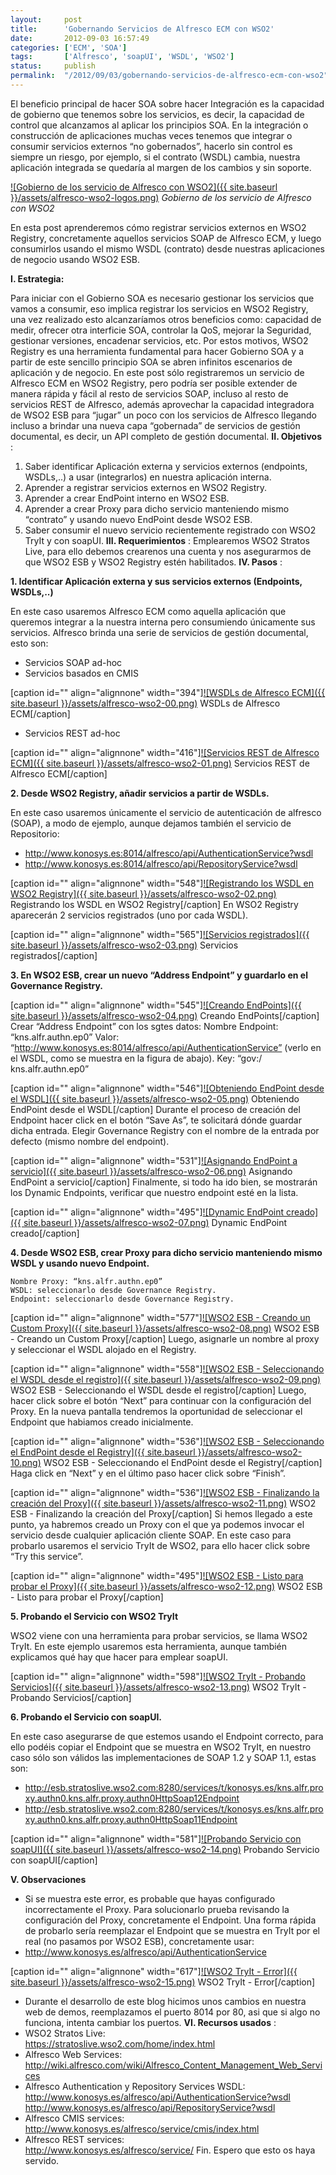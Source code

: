 ```yaml
---
layout:     post
title:      'Gobernando Servicios de Alfresco ECM con WSO2'
date:       2012-09-03 16:57:49
categories: ['ECM', 'SOA']
tags:       ['Alfresco', 'soapUI', 'WSDL', 'WSO2']
status:     publish 
permalink:  "/2012/09/03/gobernando-servicios-de-alfresco-ecm-con-wso2"
---
```

El beneficio principal de hacer SOA sobre hacer Integración es la capacidad de gobierno que tenemos sobre los servicios, es decir, la capacidad de control que alcanzamos al aplicar los principios SOA.
En la integración o construcción de aplicaciones muchas veces tenemos que integrar o consumir servicios externos “no gobernados”, hacerlo sin control es siempre un riesgo, por ejemplo, si el contrato (WSDL) cambia, nuestra aplicación integrada se quedaría al margen de los cambios y sin soporte.

[![Gobierno de los servicio de Alfresco con WSO2]({{ site.baseurl }}/assets/alfresco-wso2-logos.png)](https://dl.dropbox.com/u/2961879/blog20120903_gov_alfresco_services_with_wso2/alfresco-wso2-logos.png) _Gobierno de los servicio de Alfresco con WSO2_

En esta post aprenderemos cómo registrar servicios externos en WSO2 Registry, concretamente aquellos servicios SOAP de Alfresco ECM, y luego consumirlos usando el mismo WSDL (contrato) desde nuestras aplicaciones de negocio usando WSO2 ESB.

<!-- more -->

**I. Estrategia:**

Para iniciar con el Gobierno SOA es necesario gestionar los servicios que vamos a consumir, eso implica registrar los servicios en WSO2 Registry, una vez realizado esto alcanzaríamos otros beneficios como: capacidad de medir, ofrecer otra interficie SOA, controlar la QoS, mejorar la Seguridad, gestionar versiones, encadenar servicios, etc.
Por estos motivos, WSO2 Registry es una herramienta fundamental para hacer Gobierno SOA y a partir de este sencillo principio SOA se abren infinitos escenarios de aplicación y de negocio.
En este post sólo registraremos un servicio de Alfresco ECM en WSO2 Registry, pero podría ser posible extender de manera rápida y fácil al resto de servicios SOAP, incluso al resto de servicios REST de Alfresco, además aprovechar la capacidad integradora de WSO2 ESB para “jugar” un poco con los servicios de Alfresco llegando incluso a brindar una nueva capa “gobernada” de servicios de gestión documental, es decir, un API completo de gestión documental.
 **II. Objetivos** :
1. Saber identificar Aplicación externa y servicios externos (endpoints, WSDLs,..) a usar (integrarlos) en nuestra aplicación interna.
2. Aprender a registrar servicios externos en WSO2 Registry.
3. Aprender a crear EndPoint interno en WSO2 ESB.
4. Aprender a crear Proxy para dicho servicio manteniendo mismo “contrato” y usando nuevo EndPoint desde WSO2 ESB.
5. Saber consumir el nuevo servicio recientemente registrado con WSO2 TryIt y con soapUI.
 **III. Requerimientos** :
Emplearemos WSO2 Stratos Live, para ello debemos crearenos una cuenta y nos asegurarmos de que WSO2 ESB y WSO2 Registry estén habilitados.
 **IV. Pasos** :

**1\. Identificar Aplicación externa y sus servicios externos (Endpoints, WSDLs,..)**

En este caso usaremos Alfresco ECM como aquella aplicación que queremos integrar a la nuestra interna pero consumiendo únicamente sus servicios. Alfresco brinda una serie de servicios de gestión documental, esto son:
* Servicios SOAP ad-hoc
* Servicios basados en CMIS

[caption id="" align="alignnone" width="394"][![WSDLs de Alfresco ECM]({{ site.baseurl }}/assets/alfresco-wso2-00.png)](https://dl.dropbox.com/u/2961879/blog20120903_gov_alfresco_services_with_wso2/alfresco-wso2-00.png) WSDLs de Alfresco ECM[/caption]
* Servicios REST ad-hoc

[caption id="" align="alignnone" width="416"][![Servicios REST de Alfresco ECM]({{ site.baseurl }}/assets/alfresco-wso2-01.png)](https://dl.dropbox.com/u/2961879/blog20120903_gov_alfresco_services_with_wso2/alfresco-wso2-01.png) Servicios REST de Alfresco ECM[/caption]

**2\. Desde WSO2 Registry, añadir servicios a partir de WSDLs.**

En este caso usaremos únicamente el servicio de autenticación de alfresco (SOAP), a modo de ejemplo, aunque dejamos también el servicio de Repositorio:
* <http://www.konosys.es:8014/alfresco/api/AuthenticationService?wsdl>
* <http://www.konosys.es:8014/alfresco/api/RepositoryService?wsdl>

[caption id="" align="alignnone" width="548"][![Registrando los WSDL en WSO2 Registry]({{ site.baseurl }}/assets/alfresco-wso2-02.png)](https://dl.dropbox.com/u/2961879/blog20120903_gov_alfresco_services_with_wso2/alfresco-wso2-02.png) Registrando los WSDL en WSO2 Registry[/caption]
En WSO2 Registry aparecerán 2 servicios registrados (uno por cada WSDL).

[caption id="" align="alignnone" width="565"][![Servicios registrados]({{ site.baseurl }}/assets/alfresco-wso2-03.png)](https://dl.dropbox.com/u/2961879/blog20120903_gov_alfresco_services_with_wso2/alfresco-wso2-03.png) Servicios registrados[/caption]

**3\. En WSO2 ESB, crear un nuevo “Address Endpoint” y guardarlo en el Governance Registry.**


[caption id="" align="alignnone" width="545"][![Creando EndPoints]({{ site.baseurl }}/assets/alfresco-wso2-04.png)](https://dl.dropbox.com/u/2961879/blog20120903_gov_alfresco_services_with_wso2/alfresco-wso2-04.png) Creando EndPoints[/caption]
Crear “Address Endpoint” con los sgtes datos:
    Nombre Endpoint: “kns.alfr.authn.ep0”
    Valor: “http://www.konosys.es:8014/alfresco/api/AuthenticationService” (verlo en el WSDL, como se muestra en la figura de abajo).
    Key: “gov:/ kns.alfr.authn.ep0”

[caption id="" align="alignnone" width="546"][![Obteniendo EndPoint desde el WSDL]({{ site.baseurl }}/assets/alfresco-wso2-05.png)](https://dl.dropbox.com/u/2961879/blog20120903_gov_alfresco_services_with_wso2/alfresco-wso2-05.png) Obteniendo EndPoint desde el WSDL[/caption]
Durante el proceso de creación del Endpoint hacer click en el botón “Save As”, te solicitará dónde guardar dicha entrada. Elegir Governance Registry con el nombre de la entrada por defecto (mismo nombre del endpoint).

[caption id="" align="alignnone" width="531"][![Asignando EndPoint a servicio]({{ site.baseurl }}/assets/alfresco-wso2-06.png)](https://dl.dropbox.com/u/2961879/blog20120903_gov_alfresco_services_with_wso2/alfresco-wso2-06.png) Asignando EndPoint a servicio[/caption]
Finalmente, si todo ha ido bien, se mostrarán los Dynamic Endpoints, verificar que nuestro endpoint esté en la lista.

[caption id="" align="alignnone" width="495"][![Dynamic EndPoint creado]({{ site.baseurl }}/assets/alfresco-wso2-07.png)](https://dl.dropbox.com/u/2961879/blog20120903_gov_alfresco_services_with_wso2/alfresco-wso2-07.png) Dynamic EndPoint creado[/caption]

**4\. Desde WSO2 ESB, crear Proxy para dicho servicio manteniendo mismo WSDL y usando nuevo Endpoint.**

    Nombre Proxy: “kns.alfr.authn.ep0”
    WSDL: seleccionarlo desde Governance Registry.
    Endpoint: seleccionarlo desde Governance Registry.

[caption id="" align="alignnone" width="577"][![WSO2 ESB - Creando un Custom Proxy]({{ site.baseurl }}/assets/alfresco-wso2-08.png)](https://dl.dropbox.com/u/2961879/blog20120903_gov_alfresco_services_with_wso2/alfresco-wso2-08.png) WSO2 ESB - Creando un Custom Proxy[/caption]
Luego, asignarle un nombre al proxy y seleccionar el WSDL alojado en el Registry.

[caption id="" align="alignnone" width="558"][![WSO2 ESB - Seleccionando el WSDL desde el registro]({{ site.baseurl }}/assets/alfresco-wso2-09.png)](https://dl.dropbox.com/u/2961879/blog20120903_gov_alfresco_services_with_wso2/alfresco-wso2-09.png) WSO2 ESB - Seleccionando el WSDL desde el registro[/caption]
Luego, hacer click sobre el botón “Next” para continuar con la configuración del Proxy. En la nueva pantalla tendremos la oportunidad de seleccionar el Endpoint que habiamos creado inicialmente.

[caption id="" align="alignnone" width="536"][![WSO2 ESB - Seleccionando el EndPoint desde el Registry]({{ site.baseurl }}/assets/alfresco-wso2-10.png)](https://dl.dropbox.com/u/2961879/blog20120903_gov_alfresco_services_with_wso2/alfresco-wso2-10.png) WSO2 ESB - Seleccionando el EndPoint desde el Registry[/caption]
Haga click en “Next” y en el último paso hacer click sobre “Finish”.

[caption id="" align="alignnone" width="536"][![WSO2 ESB - Finalizando la creación del Proxy]({{ site.baseurl }}/assets/alfresco-wso2-11.png)](https://dl.dropbox.com/u/2961879/blog20120903_gov_alfresco_services_with_wso2/alfresco-wso2-11.png) WSO2 ESB - Finalizando la creación del Proxy[/caption]
Si hemos llegado a este punto, ya habremos creado un Proxy con el que ya podemos invocar el servicio desde cualquier aplicación cliente SOAP. En este caso para probarlo usaremos el servicio TryIt de WSO2, para ello hacer click sobre “Try this service”.

[caption id="" align="alignnone" width="495"][![WSO2 ESB - Listo para probar el Proxy]({{ site.baseurl }}/assets/alfresco-wso2-12.png)](https://dl.dropbox.com/u/2961879/blog20120903_gov_alfresco_services_with_wso2/alfresco-wso2-12.png) WSO2 ESB - Listo para probar el Proxy[/caption]

**5\. Probando el Servicio con WSO2 TryIt**

WSO2 viene con una herramienta para probar servicios, se llama WSO2 TryIt. En este ejemplo usaremos esta herramienta, aunque también explicamos qué hay que hacer para emplear soapUI.

[caption id="" align="alignnone" width="598"][![WSO2 TryIt - Probando Servicios]({{ site.baseurl }}/assets/alfresco-wso2-13.png)](https://dl.dropbox.com/u/2961879/blog20120903_gov_alfresco_services_with_wso2/alfresco-wso2-13.png) WSO2 TryIt - Probando Servicios[/caption]

**6\. Probando el Servicio con soapUI.**

En este caso asegurarse de que estemos usando el Endpoint correcto, para ello podéis copiar el Endpoint que se muestra en WSO2 TryIt, en nuestro caso sólo son válidos las implementaciones de SOAP 1.2 y SOAP 1.1, estas son:
* <http://esb.stratoslive.wso2.com:8280/services/t/konosys.es/kns.alfr.proxy.authn0.kns.alfr.proxy.authn0HttpSoap12Endpoint>
* <http://esb.stratoslive.wso2.com:8280/services/t/konosys.es/kns.alfr.proxy.authn0.kns.alfr.proxy.authn0HttpSoap11Endpoint>

[caption id="" align="alignnone" width="581"][![Probando Servicio con soapUI]({{ site.baseurl }}/assets/alfresco-wso2-14.png)](https://dl.dropbox.com/u/2961879/blog20120903_gov_alfresco_services_with_wso2/alfresco-wso2-14.png) Probando Servicio con soapUI[/caption]

**V. Observaciones**
* Si se muestra este error, es probable que hayas configurado incorrectamente el Proxy. Para solucionarlo prueba revisando la configuración del Proxy, concretamente el Endpoint. Una forma rápida de probarlo sería reemplazar el Endpoint que se muestra en TryIt por el real (no pasamos por WSO2 ESB), concretamente usar: 
* <http://www.konosys.es/alfresco/api/AuthenticationService>

[caption id="" align="alignnone" width="617"][![WSO2 TryIt - Error]({{ site.baseurl }}/assets/alfresco-wso2-15.png)](https://dl.dropbox.com/u/2961879/blog20120903_gov_alfresco_services_with_wso2/alfresco-wso2-15.png) WSO2 TryIt - Error[/caption]
* Durante el desarrollo de este blog hicimos unos cambios en nuestra web de demos, reemplazamos el puerto 8014 por 80, asi que si algo no funciona, intenta cambiar los puertos.
**VI. Recursos usados** :
* WSO2 Stratos Live:  
<https://stratoslive.wso2.com/home/index.html>
* Alfresco Web Services:  
<http://wiki.alfresco.com/wiki/Alfresco_Content_Management_Web_Services>
* Alfresco Authentication y Repository Services WSDL:  
<http://www.konosys.es/alfresco/api/AuthenticationService?wsdl>  
<http://www.konosys.es/alfresco/api/RepositoryService?wsdl>
* Alfresco CMIS services:  
<http://www.konosys.es/alfresco/service/cmis/index.html>
* Alfresco REST services:  
<http://www.konosys.es/alfresco/service/>
Fin.
Espero que esto os haya servido.
